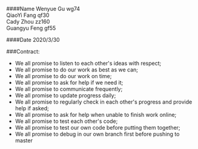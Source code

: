 ####Name
Wenyue Gu wg74  
QiaoYi Fang qf30  
Cady Zhou zz160  
Guangyu Feng gf55  

####Date
2020/3/30

###Contract:

- We all promise to listen to each other's ideas with respect;
- We all promise to do our work as best as we can;
- We all promise to do our work on time;
- We all promise to ask for help if we need it;
- We all promise to communicate frequently;
- We all promise to update progress daily;
- We all promise to regularly check in each other's progress and provide help if asked;
- We all promise to ask for help when unable to finish work online;
- We all promise to test each other's code;
- We all promise to test our own code before putting them together;
- We all promise to debug in our own branch first before pushing to master